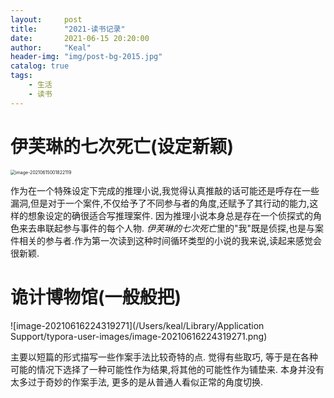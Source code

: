 ```yaml
---
layout:     post
title:      "2021-读书记录"
date:       2021-06-15 20:20:00
author:     "Keal"
header-img: "img/post-bg-2015.jpg"
catalog: true
tags:
    - 生活
    - 读书
---
```


# 伊芙琳的七次死亡(设定新颖)

<img src="https://tva1.sinaimg.cn/large/008i3skNgy1gri95hx3gnj30kg0gidko.jpg" alt="image-20210615001822119" style="zoom: 50%;" />



作为在一个特殊设定下完成的推理小说,我觉得认真推敲的话可能还是呼存在一些漏洞,但是对于一个案件,不仅给予了不同参与者的角度,还赋予了其行动的能力,这样的想象设定的确很适合写推理案件. 因为推理小说本身总是存在一个侦探式的角色来去串联起参与事件的每个人物. *伊芙琳的七次死亡*里的"我"既是侦探,也是与案件相关的参与者.作为第一次读到这种时间循环类型的小说的我来说,读起来感觉会很新颖. 

# 诡计博物馆(一般般把)

![image-20210616224319271](/Users/keal/Library/Application Support/typora-user-images/image-20210616224319271.png)

主要以短篇的形式描写一些作案手法比较奇特的点. 觉得有些取巧, 等于是在各种可能的情况下选择了一种可能性作为结果,将其他的可能性作为铺垫来. 本身并没有太多过于奇妙的作案手法, 更多的是从普通人看似正常的角度切换. 